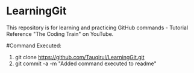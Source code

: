 # LearningGit
This repository is for learning and practicing GitHub commands - Tutorial Reference "The Coding Train" on YouTube.

#Command Executed:
 1. git clone https://github.com/Tauqirul/LearningGit.git 
 2. git commit -a -m "Added command executed to readme"

